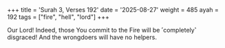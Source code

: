 +++
title = 'Surah 3, Verses 192'
date = '2025-08-27'
weight = 485
ayah = 192
tags = ["fire", "hell", "lord"]
+++

Our Lord! Indeed, those You commit to the Fire will be ˹completely˺ disgraced! And the wrongdoers will have no helpers.